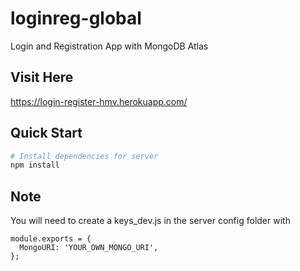 # loginreg-global
Login and Registration App with MongoDB Atlas

## Visit Here
https://login-register-hmv.herokuapp.com/

## Quick Start

```bash
# Install dependencies for server
npm install
```

## Note

You will need to create a keys_dev.js in the server config folder with

```
module.exports = {
  MongoURI: 'YOUR_OWN_MONGO_URI',
};
```

